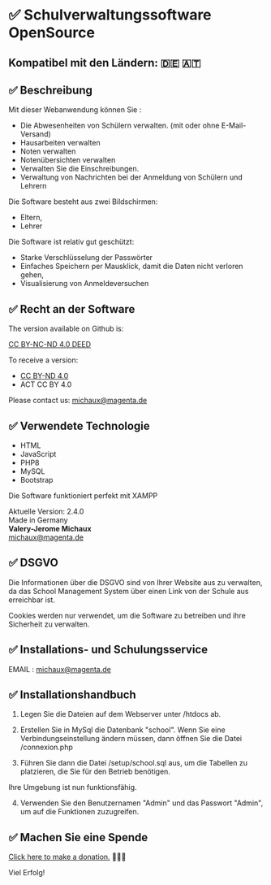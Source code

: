 # ✅ Schulverwaltungssoftware OpenSource

## Kompatibel mit den Ländern: 🇩🇪 🇦🇹 

## ✅ Beschreibung

Mit dieser Webanwendung können Sie : 

- Die Abwesenheiten von Schülern verwalten. 
(mit oder ohne E-Mail-Versand)
- Hausarbeiten verwalten
- Noten verwalten
- Notenübersichten verwalten
- Verwalten Sie die Einschreibungen.
- Verwaltung von Nachrichten bei der Anmeldung von Schülern und Lehrern

Die Software besteht aus zwei Bildschirmen: 
- Eltern, 
- Lehrer

Die Software ist relativ gut geschützt: 
- Starke Verschlüsselung der Passwörter
- Einfaches Speichern per Mausklick, damit die Daten nicht verloren gehen,
- Visualisierung von Anmeldeversuchen  

## ✅ Recht an der Software

The version available on Github is: 

[CC BY-NC-ND 4.0 DEED](https://creativecommons.org/licenses/by-nc-nd/4.0/legalcode.de)


To receive a version:
- [CC BY-ND 4.0](https://creativecommons.org/licenses/by-nd/4.0/deed.de)
- ACT CC BY 4.0

Please contact us:
michaux@magenta.de

## ✅ Verwendete Technologie

- HTML
- JavaScript
- PHP8
- MySQL
- Bootstrap

Die Software funktioniert perfekt mit XAMPP

Aktuelle Version: 2.4.0<br>
Made in Germany<br>
<b>Valery-Jerome Michaux</b><br>
michaux@magenta.de

## ✅ DSGVO
Die Informationen über die DSGVO sind von Ihrer Website aus zu verwalten, da das School Management System über einen Link von der Schule aus erreichbar ist.

Cookies werden nur verwendet, um die Software zu betreiben und ihre Sicherheit zu verwalten. 

## ✅ Installations- und Schulungsservice

EMAIL : michaux@magenta.de

## ✅ Installationshandbuch

1. Legen Sie die Dateien auf dem Webserver unter /htdocs ab.

2. Erstellen Sie in MySql die Datenbank "school". 
Wenn Sie eine Verbindungseinstellung ändern müssen, dann öffnen Sie die Datei /connexion.php

3. Führen Sie dann die Datei /setup/school.sql aus, um die Tabellen zu platzieren, die Sie für den Betrieb benötigen. 

Ihre Umgebung ist nun funktionsfähig. 

4. Verwenden Sie den Benutzernamen "Admin" und das Passwort "Admin", um auf die Funktionen zuzugreifen. 


## ✅ Machen Sie eine Spende

[Click here to make a donation.](https://github.com/sponsors/Michaux-Technology)
🙏🙏🙏

Viel Erfolg!

